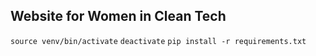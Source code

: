 ## Website for Women in Clean Tech

```source venv/bin/activate```
```deactivate```
```pip install -r requirements.txt```